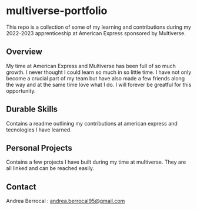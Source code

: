 # multiverse-portfolio

This repo is a collection of some of my learning and contributions during my 2022-2023 apprenticeship at American Express sponsored by Multiverse.

## Overview
My time at American Express and Multiverse has been full of so much growth. I never thought I could learn so much in so little time. I have not only become a crucial part of my team but have also made a few friends along the way and at the same time love what I do. I will forever be greatful for this opportunity.

## Durable Skills
Contains a readme outlining my contributions at american express and tecnologies I have learned.

## Personal Projects

Contains a few projects I have built during my time at multiverse. They are all linked and can be reached easily.

## Contact

Andrea Berrocal : andrea.berrocal95@gmail.com


